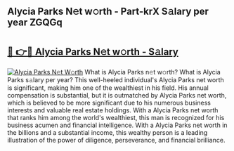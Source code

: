 ## Alycia Parks N𝚎t w𝚘rth - Part-krX S𝚊lary per year ZGQGq

# <h2><a href="http://gc3r4b.nevu.top/?p=Alycia+Parks">🔗 👉🔴 Alycia Parks N𝚎t w𝚘rth - S𝚊lary</a></h2>

[![Alycia Parks N𝚎t W𝚘rth](https://i.imgur.com/Oavwk0R.jpeg)](http://gc3r4b.nevu.top/?p=Alycia+Parks)
What is Alycia Parks n𝚎t w𝚘rth? What is Alycia Parks s𝚊lary per year?
This well-heeled individual's Alycia Parks net worth is significant, making him one of the wealthiest in his field. His annual compensation is substantial, but it is outmatched by Alycia Parks net worth, which is believed to be more significant due to his numerous business interests and valuable real estate holdings. With a Alycia Parks net worth that ranks him among the world's wealthiest, this man is recognized for his business acumen and financial intelligence. With a Alycia Parks net worth in the billions and a substantial income, this wealthy person is a leading illustration of the power of diligence, perseverance, and financial brilliance.
